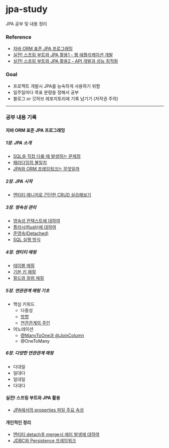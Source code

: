 # jpa-study
JPA 공부 및 내용 정리

### Reference
- [자바 ORM 표준 JPA 프로그래밍](http://www.yes24.com/Product/Goods/19040233) 
- [실전! 스프링 부트와 JPA 활용1 - 웹 애플리케이션 개발](https://www.inflearn.com/course/%EC%8A%A4%ED%94%84%EB%A7%81%EB%B6%80%ED%8A%B8-JPA-%ED%99%9C%EC%9A%A9-1)
- [실전! 스프링 부트와 JPA 활용2 - API 개발과 성능 최적화](https://www.inflearn.com/course/%EC%8A%A4%ED%94%84%EB%A7%81%EB%B6%80%ED%8A%B8-JPA-API%EA%B0%9C%EB%B0%9C-%EC%84%B1%EB%8A%A5%EC%B5%9C%EC%A0%81%ED%99%94) 

### Goal
- 프로젝트 개발시 JPA를 능숙하게 사용하기 위함
- 일주일마다 목표 분량을 정해서 공부
- 블로그 or 깃허브 레포지토리에 기록 남기기 (저작권 주의)
___

### 공부 내용 기록
#### 자바 ORM 표준 JPA 프로그래밍
##### 1장. JPA 소개
- [SQL을 직접 다룰 때 발생하는 문제점](https://blog.naver.com/damiano102777/222780824494)
- [패러다임의 불일치](https://blog.naver.com/damiano102777/222782356774) 
- [JPA와 ORM 프레임워크는 무엇일까](https://blog.naver.com/damiano102777/222784239123)

##### 2장. JPA 시작
- [엔티티 매니저로 간단한 CRUD 실습해보기](https://blog.naver.com/damiano102777/222788340822) 

##### 3장. 영속성 관리
- [영속성 컨텍스트에 대하여](https://blog.naver.com/damiano102777/222791964802) 
- [플러시(flush)에 대하여](https://blog.naver.com/damiano102777/222794130931) 
- [준영속(Detached)](https://blog.naver.com/damiano102777/222796557021) 
- [SQL 실행 방식](https://blog.naver.com/damiano102777/222797622459) 

##### 4장. 엔티티 매핑
- [테이블 매핑](https://github.com/Kim-Juwon/today-i-learned/blob/main/jpa/%ED%85%8C%EC%9D%B4%EB%B8%94%20%EB%A7%A4%ED%95%91%20%EC%96%B4%EB%85%B8%ED%85%8C%EC%9D%B4%EC%85%98.md) 
- [기본 키 매핑](https://github.com/Kim-Juwon/today-i-learned/blob/main/jpa/%EA%B8%B0%EB%B3%B8%20%ED%82%A4%20%EB%A7%A4%ED%95%91.md) 
- [필드와 컬럼 매핑](https://github.com/Kim-Juwon/today-i-learned/blob/main/jpa/%ED%95%84%EB%93%9C%EC%99%80%20%EC%BB%AC%EB%9F%BC%20%EB%A7%A4%ED%95%91.md) 

##### 5장. 연관관계 매핑 기초
- 핵심 키워드
  - 다중성 
  - [방향](https://blog.naver.com/damiano102777/222807922706)
  - [연관관계의 주인](https://blog.naver.com/damiano102777/222822536268)
- 어노테이션
  - [@ManyToOne과 @JoinColumn](https://github.com/Kim-Juwon/today-i-learned/blob/main/jpa/%40ManyToOne%EA%B3%BC%20%40JoinColumn.md)
  - @OneToMany
  
##### 6장. 다양한 연관관계 매핑
- 다대일
- 일대다
- 일대일
- 다대다

#### 실전! 스프링 부트와 JPA 활용
- [JPA에서의 properties 파일 주요 속성](https://github.com/Kim-Juwon/today-i-learned/blob/main/jpa/properties%20%ED%8C%8C%EC%9D%BC%20%EC%A3%BC%EC%9A%94%20%EC%86%8D%EC%84%B1%20.md) 

#### 개인적인 정리
- [엔티티 detach후 merge시 에러 발생에 대하여](https://github.com/Kim-Juwon/today-i-learned/blob/main/jpa/%EC%97%94%ED%8B%B0%ED%8B%B0%20detach%ED%9B%84%20merge%EC%8B%9C%20%EC%97%90%EB%9F%AC%20%EB%B0%9C%EC%83%9D%EC%97%90%20%EB%8C%80%ED%95%98%EC%97%AC.md)
- [JDBC와 Persistence 프레임워크](https://github.com/Kim-Juwon/today-i-learned/blob/main/jpa/JDBC%EC%99%80%20Persistence%20%ED%94%84%EB%A0%88%EC%9E%84%EC%9B%8C%ED%81%AC.md) 
